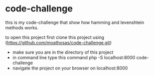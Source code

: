 # code-challenge
this is my code-challenge 
that show how hamming and levenshtein methods works.

to open this project 
first 
clone this project 
using (https://github.com/moathosas/code-challenge.git)
* make sure you are in the  directory of this project 
* in command line type this command
php -S localhost:8000 code-challenge
* navigate the project on your browser on localhost:8000
